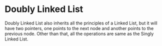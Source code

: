 # Doubly Linked List

Doubly Linked List also inherits all the principles of a Linked List, but it will have two pointers, one points to the next node and another points to the previous node.
Other than that, all the operations are same as the Singly Linked List.
